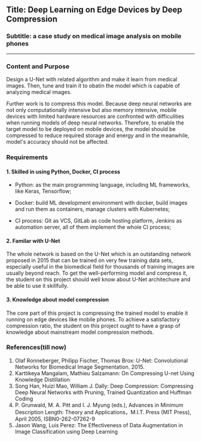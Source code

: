 ## Title: Deep Learning on Edge Devices by Deep Compression
### Subtitle: a case study on medical image analysis on mobile phones
<hr/>

### Content and Purpose
Design a U-Net with related algorithm and make it learn from medical images. Then, tune and train it to obatin the model which is capable of analyzing medical images.

Further work is to compress this model. Because deep neural networks are not only computationally intensive but also memory intensive, mobile devices with limited hardware resources are confronted with difficulities when running models of deep neural networks. Therefore, to enable the target model to be deployed on mobile devices, the model should be compressed to reduce required storage and energy and in the meanwhile, model's accuracy should not be affected.

### Requirements
#### 1. Skilled in using Python, Docker, CI process
* Python: as the main programming language, including ML frameworks, like Keras, Tensorflow;

* Docker: build ML development environment with docker, build images and run them as containers, manage clusters with Kubernetes;

* CI process: Git as VCS, GitLab as code hosting platform, Jenkins as automation server, all of them implement the whole CI process;

#### 2. Familar with U-Net
The whole network is based on the U-Net which is an outstanding network proposed in 2015 that can be trained on very few training data sets, especially useful in the biomedical field for thousands of training images are usually beyond reach. To get the well-performing model and compress it, the student on this project should well know about U-Net architechure and be able to use it skillfully. 

#### 3. Knowledge about model compression
The core part of this project is compressing the trained model to enable it running on edge devices like mobile phones. To achieve a satisfactory compression ratio, the student on this project ought to have a grasp of knowledge about mainstream model compression methods.

### References(till now)
1. Olaf Ronneberger, Philipp Fischer, Thomas Brox: U-Net: Convolutional Networks for Biomedical Image Segmentation. 2015.
2. Karttikeya Mangalam, Mathieu Salzamann: On Compressing U-net Using Knowledge Distillation
3. Song Han, Huizi Mao, William J. Dally: Deep Compression: Compressing Deep Neural Networks with Pruning, Trained Quantization and Huffman Coding
4. P. Grunwald, M. A. Pitt and I. J. Myung (eds.), Advances in Minimum Description Length: Theory and Applications，M.I.T. Press (MIT Press), April 2005, ISBN0-262-07262-9
5. Jason Wang, Luis Perez: The Effectiveness of Data Augmentation in Image Classification using Deep Learning

